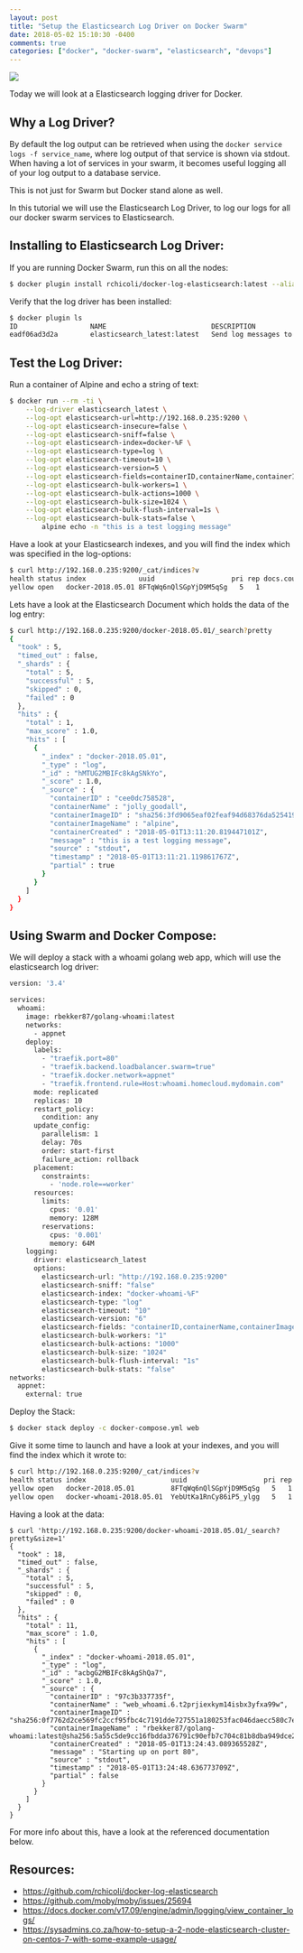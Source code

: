 ```yaml
---
layout: post
title: "Setup the Elasticsearch Log Driver on Docker Swarm"
date: 2018-05-02 15:10:30 -0400
comments: true
categories: ["docker", "docker-swarm", "elasticsearch", "devops"]
---
```


![](http://obj-cache.cloud.ruanbekker.com/docker-logo.png)

Today we will look at a Elasticsearch logging driver for Docker.

<script id="mNCC" language="javascript">
    medianet_width = "728";
    medianet_height = "90";
    medianet_crid = "218284798";
    medianet_versionId = "3111299"; 
  </script>
<script src="//contextual.media.net/nmedianet.js?cid=8CUD78FSV"></script>

## Why a Log Driver?

By default the log output can be retrieved when using the `docker service logs -f service_name`, where log output of that service is shown via stdout. When having a lot of services in your swarm, it becomes useful logging all of your log output to a database service.

This is not just for Swarm but Docker stand alone as well.

In this tutorial we will use the Elasticsearch Log Driver, to log our logs for all our docker swarm services to Elasticsearch.

## Installing to Elasticsearch Log Driver:

If you are running Docker Swarm, run this on all the nodes:

```bash
$ docker plugin install rchicoli/docker-log-elasticsearch:latest --alias elasticsearch_latest
```

Verify that the log driver has been installed:

```bash
$ docker plugin ls
ID                  NAME                          DESCRIPTION                          ENABLED
eadf06ad3d2a        elasticsearch_latest:latest   Send log messages to elasticsearch   true
```

## Test the Log Driver:

Run a container of Alpine and echo a string of text:

```bash
$ docker run --rm -ti \
    --log-driver elasticsearch_latest \
    --log-opt elasticsearch-url=http://192.168.0.235:9200 \
    --log-opt elasticsearch-insecure=false \
    --log-opt elasticsearch-sniff=false \
    --log-opt elasticsearch-index=docker-%F \
    --log-opt elasticsearch-type=log \
    --log-opt elasticsearch-timeout=10 \
    --log-opt elasticsearch-version=5 \
    --log-opt elasticsearch-fields=containerID,containerName,containerImageID,containerImageName,containerCreated \
    --log-opt elasticsearch-bulk-workers=1 \
    --log-opt elasticsearch-bulk-actions=1000 \
    --log-opt elasticsearch-bulk-size=1024 \
    --log-opt elasticsearch-bulk-flush-interval=1s \
    --log-opt elasticsearch-bulk-stats=false \
        alpine echo -n "this is a test logging message"
```

Have a look at your Elasticsearch indexes, and you will find the index which was specified in the log-options:

```bash
$ curl http://192.168.0.235:9200/_cat/indices?v
health status index             uuid                   pri rep docs.count docs.deleted store.size pri.store.size
yellow open   docker-2018.05.01 8FTqWq6nQlSGpYjD9M5qSg   5   1          1            0      8.9kb          8.9kb
```

Lets have a look at the Elasticsearch Document which holds the data of the log entry:

```bash
$ curl http://192.168.0.235:9200/docker-2018.05.01/_search?pretty
{
  "took" : 5,
  "timed_out" : false,
  "_shards" : {
    "total" : 5,
    "successful" : 5,
    "skipped" : 0,
    "failed" : 0
  },
  "hits" : {
    "total" : 1,
    "max_score" : 1.0,
    "hits" : [
      {
        "_index" : "docker-2018.05.01",
        "_type" : "log",
        "_id" : "hMTUG2MBIFc8kAgSNkYo",
        "_score" : 1.0,
        "_source" : {
          "containerID" : "cee0dc758528",
          "containerName" : "jolly_goodall",
          "containerImageID" : "sha256:3fd9065eaf02feaf94d68376da52541925650b81698c53c6824d92ff63f98353",
          "containerImageName" : "alpine",
          "containerCreated" : "2018-05-01T13:11:20.819447101Z",
          "message" : "this is a test logging message",
          "source" : "stdout",
          "timestamp" : "2018-05-01T13:11:21.119861767Z",
          "partial" : true
        }
      }
    ]
  }
}
```

## Using Swarm and Docker Compose:

We will deploy a stack with a whoami golang web app, which will use the elasticsearch log driver:

```bash docker-compose.yml
version: '3.4'

services:
  whoami:
    image: rbekker87/golang-whoami:latest
    networks:
      - appnet
    deploy:
      labels:
        - "traefik.port=80"
        - "traefik.backend.loadbalancer.swarm=true"
        - "traefik.docker.network=appnet"
        - "traefik.frontend.rule=Host:whoami.homecloud.mydomain.com"
      mode: replicated
      replicas: 10
      restart_policy:
        condition: any
      update_config:
        parallelism: 1
        delay: 70s
        order: start-first
        failure_action: rollback
      placement:
        constraints:
          - 'node.role==worker'
      resources:
        limits:
          cpus: '0.01'
          memory: 128M
        reservations:
          cpus: '0.001'
          memory: 64M
    logging:
      driver: elasticsearch_latest
      options:
        elasticsearch-url: "http://192.168.0.235:9200"
        elasticsearch-sniff: "false"
        elasticsearch-index: "docker-whoami-%F"
        elasticsearch-type: "log"
        elasticsearch-timeout: "10"
        elasticsearch-version: "6"
        elasticsearch-fields: "containerID,containerName,containerImageID,containerImageName,containerCreated"
        elasticsearch-bulk-workers: "1"
        elasticsearch-bulk-actions: "1000"
        elasticsearch-bulk-size: "1024"
        elasticsearch-bulk-flush-interval: "1s"
        elasticsearch-bulk-stats: "false"
networks:
  appnet:
    external: true

```

Deploy the Stack:

```bash
$ docker stack deploy -c docker-compose.yml web 
```

Give it some time to launch and have a look at your indexes, and you will find the index which it wrote to:

```bash
$ curl http://192.168.0.235:9200/_cat/indices?v
health status index                     uuid                   pri rep docs.count docs.deleted store.size pri.store.size
yellow open   docker-2018.05.01         8FTqWq6nQlSGpYjD9M5qSg   5   1          1            0      8.9kb          8.9kb
yellow open   docker-whoami-2018.05.01  YebUtKa1RnCy86iP5_ylgg   5   1         11            0     54.4kb         54.4kb
```

Having a look at the data:

```
$ curl 'http://192.168.0.235:9200/docker-whoami-2018.05.01/_search?pretty&size=1'
{
  "took" : 18,
  "timed_out" : false,
  "_shards" : {
    "total" : 5,
    "successful" : 5,
    "skipped" : 0,
    "failed" : 0
  },
  "hits" : {
    "total" : 11,
    "max_score" : 1.0,
    "hits" : [
      {
        "_index" : "docker-whoami-2018.05.01",
        "_type" : "log",
        "_id" : "acbgG2MBIFc8kAgShQa7",
        "_score" : 1.0,
        "_source" : {
          "containerID" : "97c3b337735f",
          "containerName" : "web_whoami.6.t2prjiexkym14isbx3yfxa99w",
          "containerImageID" : "sha256:0f7762d2ce569fc2ccf95fbc4c7191dde727551a180253fac046daecc580c7e9",
          "containerImageName" : "rbekker87/golang-whoami:latest@sha256:5a55c5de9cc16fbdda376791c90efb7c704c81b8dba949dce21199945c14cc88",
          "containerCreated" : "2018-05-01T13:24:43.089365528Z",
          "message" : "Starting up on port 80",
          "source" : "stdout",
          "timestamp" : "2018-05-01T13:24:48.636773709Z",
          "partial" : false
        }
      }
    ]
  }
}

```

For more info about this, have a look at the referenced documentation below.

## Resources:

- https://github.com/rchicoli/docker-log-elasticsearch
- https://github.com/moby/moby/issues/25694
- https://docs.docker.com/v17.09/engine/admin/logging/view_container_logs/
- https://sysadmins.co.za/how-to-setup-a-2-node-elasticsearch-cluster-on-centos-7-with-some-example-usage/
